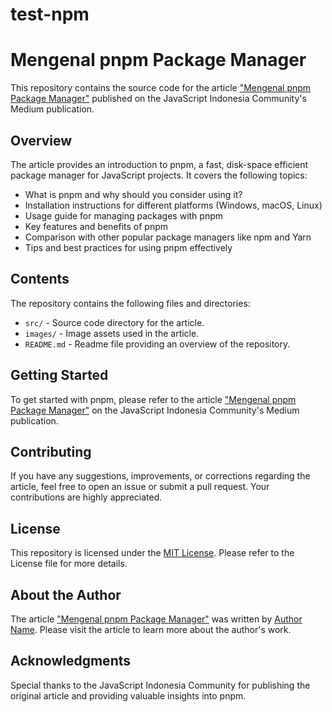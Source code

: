 # test-npm

# Mengenal pnpm Package Manager

This repository contains the source code for the article ["Mengenal pnpm Package Manager"](https://medium.com/javascript-indonesia-community/mengenal-pnpm-package-manager-d62caf9a643) published on the JavaScript Indonesia Community's Medium publication.

## Overview

The article provides an introduction to pnpm, a fast, disk-space efficient package manager for JavaScript projects. It covers the following topics:

- What is pnpm and why should you consider using it?
- Installation instructions for different platforms (Windows, macOS, Linux)
- Usage guide for managing packages with pnpm
- Key features and benefits of pnpm
- Comparison with other popular package managers like npm and Yarn
- Tips and best practices for using pnpm effectively

## Contents

The repository contains the following files and directories:

- `src/` - Source code directory for the article.
- `images/` - Image assets used in the article.
- `README.md` - Readme file providing an overview of the repository.

## Getting Started

To get started with pnpm, please refer to the article ["Mengenal pnpm Package Manager"](https://medium.com/javascript-indonesia-community/mengenal-pnpm-package-manager-d62caf9a643) on the JavaScript Indonesia Community's Medium publication.

## Contributing

If you have any suggestions, improvements, or corrections regarding the article, feel free to open an issue or submit a pull request. Your contributions are highly appreciated.

## License

This repository is licensed under the [MIT License](LICENSE). Please refer to the License file for more details.

## About the Author

The article ["Mengenal pnpm Package Manager"](https://medium.com/javascript-indonesia-community/mengenal-pnpm-package-manager-d62caf9a643) was written by [Author Name](https://medium.com/@authorname). Please visit the article to learn more about the author's work.

## Acknowledgments

Special thanks to the JavaScript Indonesia Community for publishing the original article and providing valuable insights into pnpm.
